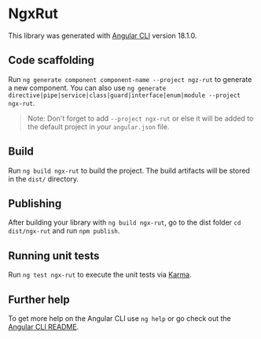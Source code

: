 # NgxRut

This library was generated with [Angular CLI](https://github.com/angular/angular-cli) version 18.1.0.

## Code scaffolding

Run `ng generate component component-name --project ngz-rut` to generate a new component. You can also use `ng generate directive|pipe|service|class|guard|interface|enum|module --project ngx-rut`.
> Note: Don't forget to add `--project ngx-rut` or else it will be added to the default project in your `angular.json` file. 

## Build

Run `ng build ngx-rut` to build the project. The build artifacts will be stored in the `dist/` directory.

## Publishing

After building your library with `ng build ngx-rut`, go to the dist folder `cd dist/ngx-rut` and run `npm publish`.

## Running unit tests

Run `ng test ngx-rut` to execute the unit tests via [Karma](https://karma-runner.github.io).

## Further help

To get more help on the Angular CLI use `ng help` or go check out the [Angular CLI README](https://github.com/angular/angular-cli/blob/master/README.md).
